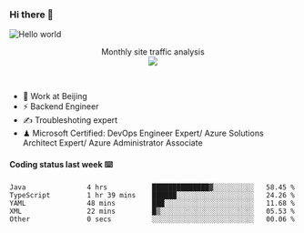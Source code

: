 ### Hi there 👋

<img src="https://raw.githubusercontent.com/sagar-viradiya/sagar-viradiya/master/resources/banner.png" alt="Hello world">
<p align="center"> 
 Monthly site traffic analysis <br/>
  <img src="https://profile-counter.glitch.me/youszoe/count.svg" />
</p>
<br/>

- 🍻 Work at Beijing 
- ⚡ Backend Engineer
- ✍️ Troubleshoting expert
- ♟  Microsoft Certified: DevOps Engineer Expert/ Azure Solutions Architect Expert/ Azure Administrator Associate

#### Coding status last week ⌨️

<!--START_SECTION:waka-->

```text
Java               4 hrs           ██████████████▓░░░░░░░░░░   58.45 %
TypeScript         1 hr 39 mins    ██████░░░░░░░░░░░░░░░░░░░   24.26 %
YAML               48 mins         ███░░░░░░░░░░░░░░░░░░░░░░   11.68 %
XML                22 mins         █▒░░░░░░░░░░░░░░░░░░░░░░░   05.53 %
Other              0 secs          ░░░░░░░░░░░░░░░░░░░░░░░░░   00.06 %
```

<!--END_SECTION:waka-->

<br/>
<center><img src="http://ghchart.rshah.org/409ba5/yousazoe" alt="" /></center>


